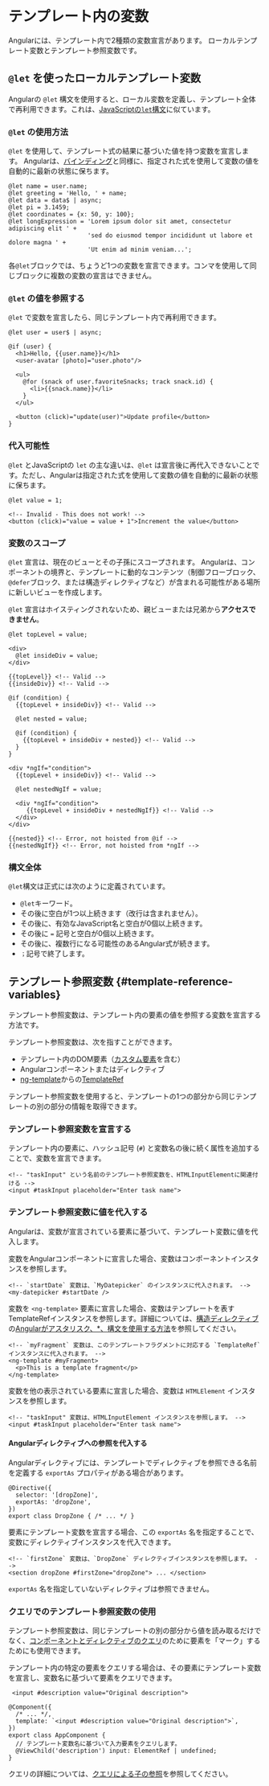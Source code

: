 # テンプレート内の変数

Angularには、テンプレート内で2種類の変数宣言があります。 ローカルテンプレート変数とテンプレート参照変数です。

## `@let` を使ったローカルテンプレート変数

Angularの `@let` 構文を使用すると、ローカル変数を定義し、テンプレート全体で再利用できます。これは、[JavaScriptの`let`構文](https://developer.mozilla.org/en-US/docs/Web/JavaScript/Reference/Statements/let)に似ています。

### `@let` の使用方法

`@let` を使用して、テンプレート式の結果に基づいた値を持つ変数を宣言します。 Angularは、[バインディング](./templates/bindings)と同様に、指定された式を使用して変数の値を自動的に最新の状態に保ちます。

```angular-html
@let name = user.name;
@let greeting = 'Hello, ' + name;
@let data = data$ | async;
@let pi = 3.1459;
@let coordinates = {x: 50, y: 100};
@let longExpression = 'Lorem ipsum dolor sit amet, consectetur adipiscing elit ' +
                      'sed do eiusmod tempor incididunt ut labore et dolore magna ' +
                      'Ut enim ad minim veniam...';
```

各`@let`ブロックでは、ちょうど1つの変数を宣言できます。コンマを使用して同じブロックに複数の変数の宣言はできません。

### `@let` の値を参照する

`@let` で変数を宣言したら、同じテンプレート内で再利用できます。

```angular-html
@let user = user$ | async;

@if (user) {
  <h1>Hello, {{user.name}}</h1>
  <user-avatar [photo]="user.photo"/>

  <ul>
    @for (snack of user.favoriteSnacks; track snack.id) {
      <li>{{snack.name}}</li>
    }
  </ul>

  <button (click)="update(user)">Update profile</button>
}
```

### 代入可能性

`@let` とJavaScriptの `let` の主な違いは、`@let` は宣言後に再代入できないことです。ただし、Angularは指定された式を使用して変数の値を自動的に最新の状態に保ちます。

```angular-html
@let value = 1;

<!-- Invalid - This does not work! -->
<button (click)="value = value + 1">Increment the value</button>
```

### 変数のスコープ

`@let` 宣言は、現在のビューとその子孫にスコープされます。 Angularは、コンポーネントの境界と、テンプレートに動的なコンテンツ（制御フローブロック、`@defer`ブロック、または構造ディレクティブなど）が含まれる可能性がある場所に新しいビューを作成します。

`@let` 宣言はホイスティングされないため、親ビューまたは兄弟から**アクセスできません**。

```angular-html
@let topLevel = value;

<div>
  @let insideDiv = value;
</div>

{{topLevel}} <!-- Valid -->
{{insideDiv}} <!-- Valid -->

@if (condition) {
  {{topLevel + insideDiv}} <!-- Valid -->

  @let nested = value;

  @if (condition) {
    {{topLevel + insideDiv + nested}} <!-- Valid -->
  }
}

<div *ngIf="condition">
  {{topLevel + insideDiv}} <!-- Valid -->

  @let nestedNgIf = value;

  <div *ngIf="condition">
     {{topLevel + insideDiv + nestedNgIf}} <!-- Valid -->
  </div>
</div>

{{nested}} <!-- Error, not hoisted from @if -->
{{nestedNgIf}} <!-- Error, not hoisted from *ngIf -->
```

### 構文全体

`@let`構文は正式には次のように定義されています。

- `@let`キーワード。
- その後に空白が1つ以上続きます（改行は含まれません）。
- その後に、有効なJavaScript名と空白が0個以上続きます。
- その後に `=` 記号と空白が0個以上続きます。
- その後に、複数行になる可能性のあるAngular式が続きます。
- `；`記号で終了します。

## テンプレート参照変数 {#template-reference-variables}

テンプレート参照変数は、テンプレート内の要素の値を参照する変数を宣言する方法です。

テンプレート参照変数は、次を指すことができます。

- テンプレート内のDOM要素（[カスタム要素](https://developer.mozilla.org/en-US/docs/Web/API/Web_components/Using_custom_elements)を含む）
- Angularコンポーネントまたはディレクティブ
- [ng-template](/api/core/ng-template)からの[TemplateRef](/api/core/TemplateRef)

テンプレート参照変数を使用すると、テンプレートの1つの部分から同じテンプレートの別の部分の情報を取得できます。

### テンプレート参照変数を宣言する

テンプレート内の要素に、ハッシュ記号 (`#`) と変数名の後に続く属性を追加することで、変数を宣言できます。

```angular-html
<!-- "taskInput" という名前のテンプレート参照変数を、HTMLInputElementに関連付ける -->
<input #taskInput placeholder="Enter task name">
```

### テンプレート参照変数に値を代入する

Angularは、変数が宣言されている要素に基づいて、テンプレート変数に値を代入します。

変数をAngularコンポーネントに宣言した場合、変数はコンポーネントインスタンスを参照します。

```angular-html
<!-- `startDate` 変数は、`MyDatepicker` のインスタンスに代入されます。 -->
<my-datepicker #startDate />
```

変数を `<ng-template>` 要素に宣言した場合、変数はテンプレートを表すTemplateRefインスタンスを参照します。詳細については、[構造ディレクティブ](/guide/directives/structural-directives)の[Angularがアスタリスク、\*、構文を使用する方法](/guide/directives/structural-directives#structural-directive-shorthand)を参照してください。

```angular-html
<!-- `myFragment` 変数は、このテンプレートフラグメントに対応する `TemplateRef` インスタンスに代入されます。 -->
<ng-template #myFragment>
  <p>This is a template fragment</p>
</ng-template>
```

変数を他の表示されている要素に宣言した場合、変数は `HTMLElement` インスタンスを参照します。

```angular-html
<!-- "taskInput" 変数は、HTMLInputElement インスタンスを参照します。 -->
<input #taskInput placeholder="Enter task name">
```

#### Angularディレクティブへの参照を代入する

Angularディレクティブには、テンプレートでディレクティブを参照できる名前を定義する `exportAs` プロパティがある場合があります。

```angular-ts
@Directive({
  selector: '[dropZone]',
  exportAs: 'dropZone',
})
export class DropZone { /* ... */ }
```

要素にテンプレート変数を宣言する場合、この `exportAs` 名を指定することで、変数にディレクティブインスタンスを代入できます。

```angular-html
<!-- `firstZone` 変数は、`DropZone` ディレクティブインスタンスを参照します。 -->
<section dropZone #firstZone="dropZone"> ... </section>
```

`exportAs` 名を指定していないディレクティブは参照できません。

### クエリでのテンプレート参照変数の使用

テンプレート参照変数は、同じテンプレートの別の部分から値を読み取るだけでなく、[コンポーネントとディレクティブのクエリ](/guide/components/queries)のために要素を「マーク」するためにも使用できます。

テンプレート内の特定の要素をクエリする場合は、その要素にテンプレート変数を宣言し、変数名に基づいて要素をクエリできます。

```angular-html
 <input #description value="Original description">
```

```angular-ts
@Component({
  /* ... */,
  template: `<input #description value="Original description">`,
})
export class AppComponent {
  // テンプレート変数名に基づいて入力要素をクエリします。
  @ViewChild('description') input: ElementRef | undefined;
}
```

クエリの詳細については、[クエリによる子の参照](/guide/components/queries)を参照してください。
